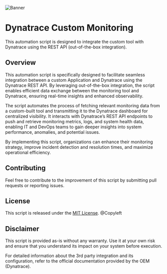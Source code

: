 ![Banner](https://github.com/user-attachments/assets/0a2bc0a7-a5bf-4314-b383-7ce0ed6bb054)

# Dynatrace Custom Monitoring

This automation script is designed to integrate the custom tool with Dynatrace using the REST API (out-of-the-box integration).

## Overview

This automation script is specifically designed to facilitate seamless integration between a custom Application and Dynatrace using the Dynatrace REST API. By leveraging out-of-the-box integration, the script enables efficient data exchange between the monitoring tool and Dynatrace, ensuring real-time insights and enhanced observability.

The script automates the process of fetching relevant monitoring data from a custom-built tool and transmitting it to the Dynatrace dashboard for centralized visibility. It interacts with Dynatrace’s REST API endpoints to push and retrieve monitoring metrics, logs, and system health data, enabling IT and DevOps teams to gain deeper insights into system performance, anomalies, and potential issues.

By implementing this script, organizations can enhance their monitoring strategy, improve incident detection and resolution times, and maximize operational efficiency.
<!--
## Usage

1. **Download the Script:**

   Download the script to the target Unix-based system where UDAgent is installed.
      ```bash
   git clone https://github.com/Prajwal-PS7/chRegistry.git
   ```

2. **Go to directory path**

   Download the script to the target Unix-based system where UDAgent is installed.
      ```bash
   cd chRegistry/
   ```
### (Linux/AIX)

3. **Grant Execution Permissions:**

   Ensure the script has execution permissions:

   ```bash
   chmod +x chRegistry.sh
   ```

4. **Execute the Script:**

   Run the script with elevated privileges:

   ```bash
   sudo ./chRegistry.sh
   ```

5. **Follow On-Screen Instructions:**

   The script will guide you through the process of regenerating the UDAgent registry entries. You do not need to put anything during execution of script.

6. **Verification:**

   After running the script, verify that the UDAgent registry entries have been successfully regenerated. You can check the "**aioptionrc**" file located in **/root/.discagnt/** or **/.discagnt/** for confirmation.

### (Windows)

3. **Execute the Script:**
<br>
Double Click on chRegistry.bat file.
<br><br >OR <br><br>
Right click on chRegistry.bat file and select Run.
<br><br>OR <br><br>
Open a command prompt and type below command :

   ```bash
   chRegistry.bat
   ```
   

5. **Follow On-Screen Instructions:**

   The script will not guide you through the process of regenerating the UDAgent registry entries. You do not need to put anything during execution of script.

6. **Verification:**

   After running the script, verify that the UDAgent registry entries have been successfully regenerated. You can check the "**UD_UNIQUE_ID**" and "**UD_UNIQUE_ID_HostName**" key value  located in **HKEY_LOCAL_MACHINE\SOFTWARE\WOW6432Node\Hewlett-Packard\Universal Discovery\V1\Options** of windows registry editor.
   
## Important Notes

- **Backup:**
  Before running the script, it is recommended to create a backup of the existing UDAgent registry entries or any critical system configurations.

- **Dependencies:**
  Ensure that any dependencies required by UDAgent are installed on the system before running the script.

- **Logging:**
  As of now there is no logs creating for the script for troubleshooting. You can review the On-Screen Instructions to identify issue occurs during the regeneration process.
-->
## Contributing

Feel free to contribute to the improvement of this script by submitting pull requests or reporting issues.

## License

This script is released under the [MIT License](LICENSE). @Copyleft 

## Disclaimer

This script is provided as-is without any warranty. Use it at your own risk and ensure that you understand its impact on your system before execution.

For detailed information about the 3rd party integration and its configuration, refer to the official documentation provided by the OEM (Dynatrace).

